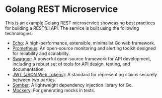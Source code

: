 # Golang REST Microservice

This is an example Golang REST microservice showcasing best practices for building a RESTful API. The service is built using the following technologies:

- [Echo](https://github.com/labstack/echo): A high-performance, extensible, minimalist Go web framework.
- [Prometheus](https://prometheus.io/): An open-source monitoring and alerting toolkit designed for reliability and scalability.
- [Swagger](https://swagger.io/): A powerful open-source framework for API development, including a robust set of tools for API design, testing, and documentation.
- [JWT (JSON Web Tokens)](https://jwt.io/): A standard for representing claims securely between two parties.
- [Somber](https://github.com/alaa/somber): A lightweight dependency injection library for Go.
- [Mockery](https://vektra.github.io/mockery/latest/): For generating mocks in tests.

